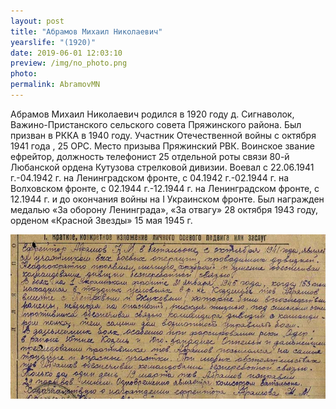 ```yaml
---
layout: post
title: "Абрамов Михаил Николаевич"
yearslife: "(1920)"
date: 2019-06-01 12:03:10
preview: /img/no_photo.png
photo:
permalink: AbramovMN
---
```


Абрамов Михаил Николаевич родился в 1920 году д. Сигнаволок, Важино-Пристанского сельского совета Пряжинского района. Был призван в РККА в 1940 году. Участник Отечественной войны с октября 1941 года , 25 ОРС. Место призыва Пряжинский РВК. Воинское звание ефрейтор, должность телефонист 25 отдельной роты связи 80-й Любанской ордена Кутузова стрелковой дивизии. Воевал с 22.06.1941 г.-04.1942 г. на Ленинградском фронте, с 04.1942 г.-02.1944 г. на Волховском фронте, с 02.1944 г.-12.1944 г. на Ленинградском фронте, с 12.1944 г. и до окончания войны на I Украинском фронте. Был награжден медалью «За оборону Ленинграда», «За отвагу» 28 октября 1943 году, орденом «Красной Звезды» 15 мая 1945 г.

[<img src="/img/AbramovMN.jpg#thumbnail" alt="" title="">](/img/AbramovMN.jpg)